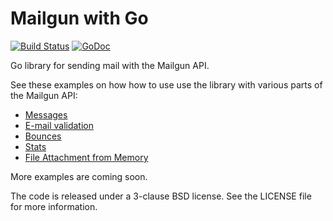 Mailgun with Go
===============

[![Build Status](https://travis-ci.org/mbanzon/mailgun.png?branch=master)](https://travis-ci.org/mbanzon/mailgun)
[![GoDoc](https://godoc.org/github.com/mailgun/mailgun-go?status.svg)](https://godoc.org/github.com/mailgun/mailgun-go)

Go library for sending mail with the Mailgun API.


See these examples on how how to use use the library with various parts of the Mailgun API:

* [Messages](https://gist.github.com/mbanzon/8179682 "mailgun-message-example.go")
* [E-mail validation](https://gist.github.com/mbanzon/8179989 "mailgun-validation-example.go")
* [Bounces](https://gist.github.com/mbanzon/8179951 "mailgun-bounces-example.go")
* [Stats](https://gist.github.com/mbanzon/8206266 "mailgun-stats-example.go")
* [File Attachment from Memory](https://gist.github.com/sym3tri/8a29ddecd65ec4f8ccfc)

More examples are coming soon.

The code is released under a 3-clause BSD license. See the LICENSE file for more information.
